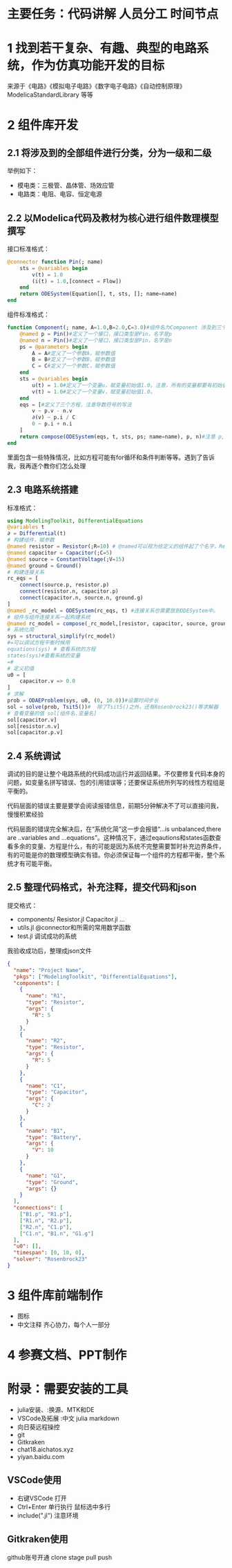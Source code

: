 
# 主要任务：代码讲解 人员分工 时间节点
# 1 找到若干复杂、有趣、典型的电路系统，作为仿真功能开发的目标
来源于《电路》《模拟电子电路》《数字电子电路》《自动控制原理》 ModelicaStandardLibrary 等等
# 2 组件库开发
## 2.1 将涉及到的全部组件进行分类，分为一级和二级
举例如下：
- 模电类：三极管、晶体管、场效应管
- 电路类：电阻、电容、恒定电源
## 2.2 以Modelica代码及教材为核心进行组件数理模型撰写
接口标准格式：
```julia
@connector function Pin(; name)
    sts = @variables begin
        v(t) = 1.0 
        (i(t) = 1.0,[connect = Flow])
    end
    return ODESystem(Equation[], t, sts, []; name=name)
end
```
组件标准格式：
```julia
function Component(; name, A=1.0,B=2.0,C=3.0)#组件名为Component 涉及到三个参数 A B C，默认值分别是1.0 2.0 3.0
    @named p = Pin()#定义了一个接口，接口类型是Pin，名字是p
    @named n = Pin()#定义了一个接口，接口类型是Pin，名字是n
    ps = @parameters begin
        A = A#定义了一个参数A，赋参数值
        B = B#定义了一个参数B，赋参数值
        C = C#定义了一个参数C，赋参数值
    end
    sts = @variables begin
        u(t) = 1.0#定义了一个变量u，赋变量初始值1.0。注意，所有的变量都要有初始值，因为方程是迭代求解的不是直接求解的，默认1.0就好
        v(t) = 1.0#定义了一个变量v，赋变量初始值1.0。
    end
    eqs = [#定义了三个方程，注意导数符号的写法
        v ~ p.v - n.v
        ∂(v) ~ p.i / C
        0 ~ p.i + n.i
    ]
    return compose(ODESystem(eqs, t, sts, ps; name=name), p, n)#注意 p,n是你定义的接口，可能要修改名字和个数
end
```
里面包含一些特殊情况，比如方程可能有for循环和条件判断等等。遇到了告诉我，我再逐个教你们怎么处理
## 2.3 电路系统搭建
标准格式：
```julia
using ModelingToolkit, DifferentialEquations
@variables t
∂ = Differential(t)
# 构建组件，赋参数
@named resistor = Resistor(;R=10) # @named可以视为给定义的组件起了个名字，Resistor(R=R)返回的组件名字就叫resistor
@named capacitor = Capacitor(;C=5)
@named source = ConstantVoltage(;V=15)
@named ground = Ground()
# 构建连接关系
rc_eqs = [
    connect(source.p, resistor.p)
    connect(resistor.n, capacitor.p)
    connect(capacitor.n, source.n, ground.g)
]
@named _rc_model = ODESystem(rc_eqs, t) #连接关系也需要放到ODESystem中。
# 组件与组件连接关系一起构建系统
@named rc_model = compose(_rc_model,[resistor, capacitor, source, ground])
# 系统化简
sys = structural_simplify(rc_model)
#=可以调试方程平衡时候用
equations(sys) # 查看系统的方程
states(sys)#查看系统的变量
=#
# 定义初值
u0 = [
    capacitor.v => 0.0
]
# 求解
prob = ODAEProblem(sys, u0, (0, 10.0))#设置时间步长
sol = solve(prob, Tsit5())#  除了Tsit5()之外，还有Rosenbrock23()等求解器
# 查看变量的值 sol[组件名.变量名]
sol[capacitor.v]
sol[resistor.n.v]
sol[capacitor.p.v]
```
## 2.4 系统调试
调试的目的是让整个电路系统的代码成功运行并返回结果。不仅要修复代码本身的问题，如变量名拼写错误、包的引用错误等；还要保证系统所列写的线性方程组是平衡的。

代码层面的错误主要是要学会阅读报错信息，前期5分钟解决不了可以直接问我，慢慢积累经验

代码层面的错误完全解决后，在“系统化简”这一步会报错“...is unbalanced,there are ..variables and ...equations”。这种情况下，通过eqautions和states函数查看多余的变量、方程是什么，有的可能是因为系统不完整需要暂时补充边界条件，有的可能是你的数理模型确实有错。你必须保证每一个组件的方程都平衡，整个系统才有可能平衡。

## 2.5 整理代码格式，补充注释，提交代码和json
提交格式：
- components/
   Resistor.jl
   Capacitor.jl
   ...
- utils.jl  @connector和所需的常用数学函数
- test.jl 调试成功的系统

我验收成功后，整理成json文件
```json
{
  "name": "Project Name",
  "pkgs": ["ModelingToolkit", "DifferentialEquations"],
  "components": [
    {
      "name": "R1",
      "type": "Resistor",
      "args": {
        "R": 5
      }
    },
    {
      "name": "R2",
      "type": "Resistor",
      "args": {
        "R": 5
      }
    },
    {
      "name": "C1",
      "type": "Capacitor",
      "args": {
        "C": 2
      }
    },
    {
      "name": "B1",
      "type": "Battery",
      "args": {
        "V": 10
      }
    },
    {
      "name": "G1",
      "type": "Ground",
      "args": {}
    }
  ],
  "connections": [
    ["B1.p", "R1.p"],
    ["R1.n", "R2.p"],
    ["R2.n", "C1.p"],
    ["C1.n", "B1.n", "G1.g"]
  ],
  "u0": [],
  "timespan": [0, 10, 0],
  "solver": "Rosenbrock23"
}

```

# 3 组件库前端制作
- 图标
- 中文注释
齐心协力，每个人一部分

# 4 参赛文档、PPT制作

# 附录：需要安装的工具
- julia安装、:换源、MTK和DE
- VSCode及拓展 :中文 julia markdown
- 向日葵远程操控
- git
- Gitkraken
- chat18.aichatos.xyz 
- yiyan.baidu.com

## VSCode使用
- 右键VSCode 打开
- Ctrl+Enter 单行执行  鼠标选中多行
- include(".jl")  注意环境

## Gitkraken使用
github账号开通
clone 
stage
pull 
push


